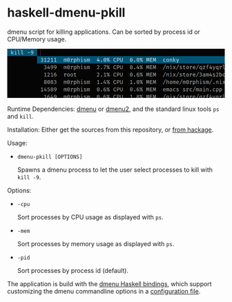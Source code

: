 # haskell-dmenu-pkill
dmenu script for killing applications. Can be sorted by process id or CPU/Memory usage.

![dmenu-pkill screenshot](doc/dmenu-pkill.png)

Runtime Dependencies:
[dmenu](http://tools.suckless.org/dmenu/) or
[dmenu2](https://bitbucket.org/melek/dmenu2), and
the standard linux tools `ps` and `kill`.

Installation:
  Either get the sources from this repository, or
  [from hackage](https://hackage.haskell.org/package/dmenu-pkill).

Usage:

*   `dmenu-pkill [OPTIONS]`

    Spawns a dmenu process to let the user select processes to kill with `kill -9`.

Options:

*   `-cpu`

    Sort processes by CPU usage as displayed with `ps`.
*   `-mem`

    Sort processes by memory usage as displayed with `ps`.
*   `-pid`

    Sort processes by process id (default).


The application is build with the
[dmenu Haskell bindings](https://hackage.haskell.org/package/dmenu), which
support customizing the dmenu commandline options in a [configuration file](https://github.com/m0rphism/haskell-dmenu/blob/master/CONFIG.md).
